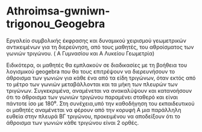 # Athroimsa-gwniwn-trigonou_Geogebra
Eργαλείo συμβολικής έκφρασης και δυναμικού χειρισμού γεωμετρικών αντικειμένων για τη διερεύνηση, από τους μαθητές, του αθροίσματος των γωνιών τριγώνου. ( Α Γυμνασίου και Α Λυκείου Γεωμετρία)

Ειδικότερα, οι μαθητές θα εμπλακούν σε διαδικασίες με τη βοήθεια του λογισμικού geogebra που θα τους επιτρέψουν να διερευνήσουν το άθροισμα των γωνιών για κάθε ένα από τα είδη τριγώνων, όταν εκτός από το μέτρο των γωνιών μεταβάλλονται και τα μήκη των πλευρών των τριγώνων. Συγκεκριμένα, αναμένεται να ανακαλύψουν και κατανοήσουν ότι το άθροισμα των γωνιών τριγώνου παραμένει σταθερό και είναι πάντοτε ίσο με 180⁰.
Στη συνέχεια,υπό την καθοδήγηση του εκπαιδευτικού οι μαθητές αναμένεται να φέρουν από την κορυφή Α μια παράλληλη ευθεία στην πλευρά ΒΓ τριγώνου, προκειμένου να αποδείξουν ότι το άθροισμα των γωνιών κάθε τριγώνου είναι 2 ορθές.  

